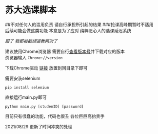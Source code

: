 # 苏大选课脚本
##不对任何人的滥用负责 请自行承担所引起的结果
###抢课高峰期暂时不适用 后续可能会做这类功能
本意是为了应对 纯粹恶心人的选课延迟系统

    
*服了 我都被截胡道教两次了* 
    
 
建议使用Chrome浏览器 
需要自行[查看版本号](Chrome://version)并下载对应的版本  
浏览器输入 ```Chrome://version```

下载Chrome驱动 [链接](http://npm.taobao.org/mirrors/chromedriver/)
放置到同目录下即可

需要安装selenium
```shell script
pip install selenium
```

直接运行main.py即可
```shell script
python main.py [studenID] [password]
```

目前只有很蠢的功能，代码也很丑 各位巨巨高抬贵手    

2021/08/29 
更新了时间冲突的处理